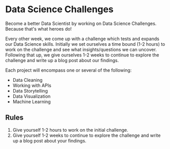 # Data Science Challenges

Become a better Data Scientist by working on Data Science Challenges.
Because that's what heroes do!

Every other week, we come up with a challenge which tests and expands our Data Science skills. Initially we set ourselves a time bound (1-2 hours) to work on the challenge and see what insights/questions we can uncover. Following that up, we give ourselves 1-2 weeks to continue to explore the challenge and write up a blog post about our findings. 

Each project will encompass one or several of the following:

- Data Cleaning
- Working with APIs
- Data Storytelling
- Data Visualization
- Machine Learning

## Rules

1. Give yourself 1-2 hours to work on the initial challenge.
2. Give yourself 1-2 weeks to continue to explore the challenge and write up a blog post about your findings.
